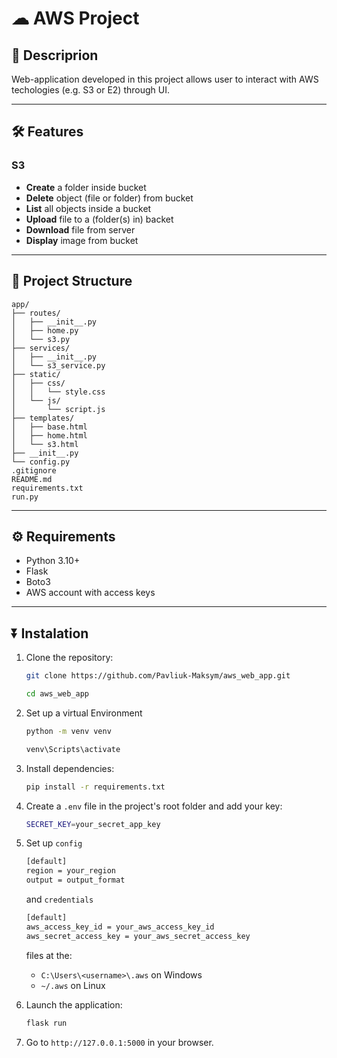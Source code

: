 # ☁ AWS Project

## 📄 Descriprion

Web-application developed in this project allows user to interact with AWS techologies (e.g. S3 or E2) through UI.

---

## 🛠 Features

### S3

- **Create** a folder inside bucket
- **Delete** object (file or folder) from bucket
- **List** all objects inside a bucket
- **Upload** file to a (folder(s) in) backet
- **Download** file from server
- **Display** image from bucket

---

## 🌳 Project Structure

```
app/
├── routes/
│   ├── __init__.py
│   ├── home.py
│   └── s3.py
├── services/
│   ├── __init__.py
│   └── s3_service.py
├── static/
│   ├── css/
│   │   └── style.css
│   └── js/
│       └── script.js
├── templates/
│   ├── base.html
│   ├── home.html
│   └── s3.html
├── __init__.py
└── config.py
.gitignore
README.md
requirements.txt
run.py
```

---

## ⚙ Requirements

- Python 3.10+
- Flask
- Boto3
- AWS account with access keys

---

## ⏬ Instalation

1. Clone the repository:

   ```bash
   git clone https://github.com/Pavliuk-Maksym/aws_web_app.git
   ```

   ```bash
   cd aws_web_app
   ```

2. Set up a virtual Environment

   ```bash
   python -m venv venv
   ```

   ```bash
   venv\Scripts\activate
   ```

3. Install dependencies:

   ```bash
   pip install -r requirements.txt
   ```

4. Create a `.env` file in the project's root folder and add your key:

   ```bash
   SECRET_KEY=your_secret_app_key
   ```

5. Set up `config`

   ```bash
   [default]
   region = your_region
   output = output_format
   ```

   and `credentials`

   ```bash
   [default]
   aws_access_key_id = your_aws_access_key_id
   aws_secret_access_key = your_aws_secret_access_key
   ```

   files at the:

   - `C:\Users\<username>\.aws` on Windows
   - `~/.aws` on Linux

6. Launch the application:

   ```bash
   flask run
   ```

7. Go to `http://127.0.0.1:5000` in your browser.
